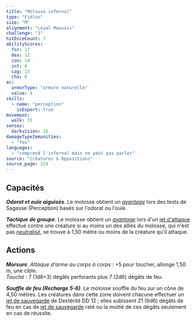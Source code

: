 ```yaml
---
title: "Molosse infernal"
type: "Fiélon"
size: "M"
alignment: "Loyal Mauvais"
challenge: "3"
hitDiceCount: 7
abilityScores:
  for: 17
  dex: 12
  con: 14
  int: 6
  sag: 13
  cha: 6
ac: 
  armorType: "armure naturelle"
  value: 4
skills: 
  - name: "perception"
    isExpert: true
movement: 
  walk: 15
senses: 
  darkvision: 18
damageTypeImmunities: 
  - "feu"
languages: 
  - "comprend l'infernal mais ne peut pas parler"
source: "Créatures & Oppositions"
source_page: 224
---
```

## Capacités
_**Odorat et ouïe aiguisés**_. Le molosse obtient un [_avantage_](/utiliser-les-caracteristiques/#avantage-et-desavantage) lors des tests de Sagesse (Perception) basés sur l'odorat ou l'ouïe.

_**Tactique de groupe**_. Le molosse obtient un [_avantage_](/utiliser-les-caracteristiques/#avantage-et-desavantage) lors d'un [jet d'attaque](/combattre/#jets-d-attaque) effectué contre une créature si au moins un des alliés du molosse, qui n'est pas [_neutralisé_](/gerer-la-sante-du-personnage/#neutralise), se trouve à 1,50 mètre ou moins de la créature qu'il attaque.

## Actions
_**Morsure**_. _Attaque d'arme au corps à corps_ : +5 pour toucher, allonge 1,50 m, une cible.  
_Touché_ : 7 (1d8+3) dégâts perforants plus 7 (2d6) dégâts de feu.

_**Souffle de feu (Recharge 5-6)**_. Le molosse souffle du feu sur un cône de 4,50 mètres. Les créatures dans cette zone doivent chacune effectuer un [jet de sauvegarde](/utiliser-les-caracteristiques/#jets-de-sauvegarde) de Dextérité DD 12 ; elles subissent 21 (6d6) dégâts de feu en cas de [jet de sauvegarde](/utiliser-les-caracteristiques/#jets-de-sauvegarde) raté ou la moitié de ces dégâts seulement en cas de réussite.
